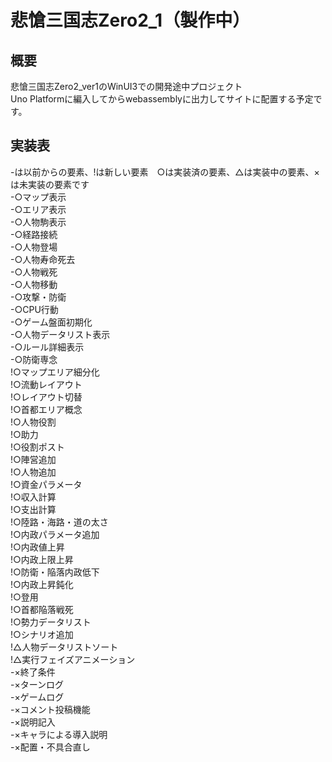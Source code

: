 # 悲愴三国志Zero2_1（製作中）
## 概要
悲愴三国志Zero2_ver1のWinUI3での開発途中プロジェクト  
Uno Platformに編入してからwebassemblyに出力してサイトに配置する予定です。  
## 実装表
-は以前からの要素、!は新しい要素　○は実装済の要素、△は実装中の要素、×は未実装の要素です  
-○マップ表示  
-○エリア表示  
-○人物駒表示  
-○経路接続  
-○人物登場  
-○人物寿命死去  
-○人物戦死  
-○人物移動  
-○攻撃・防衛  
-○CPU行動  
-○ゲーム盤面初期化  
-○人物データリスト表示  
-○ルール詳細表示  
-○防衛専念  
!○マップエリア細分化  
!○流動レイアウト  
!○レイアウト切替  
!○首都エリア概念  
!○人物役割  
!○助力  
!○役割ポスト  
!○陣営追加  
!○人物追加  
!○資金パラメータ  
!○収入計算  
!○支出計算  
!○陸路・海路・道の太さ  
!○内政パラメータ追加  
!○内政値上昇  
!○内政上限上昇  
!○防衛・陥落内政低下  
!○内政上昇鈍化  
!○登用  
!○首都陥落戦死  
!○勢力データリスト  
!○シナリオ追加  
!△人物データリストソート  
!△実行フェイズアニメーション  
-×終了条件  
-×ターンログ  
-×ゲームログ  
-×コメント投稿機能  
-×説明記入  
-×キャラによる導入説明  
-×配置・不具合直し   